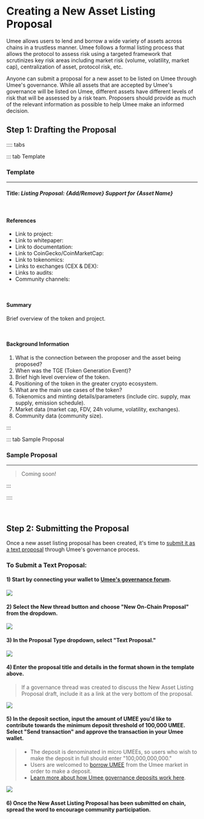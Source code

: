 # Creating a New Asset Listing Proposal

Umee allows users to lend and borrow a wide variety of assets across chains in a trustless manner. Umee follows a formal listing process that allows the protocol to assess risk using a targeted framework that scrutinizes key risk areas including market risk (volume, volatility, market cap), centralization of asset, protocol risk, etc. 

Anyone can submit a proposal for a new asset to be listed on Umee through Umee's governance. While all assets that are accepted by Umee's governance will be listed on Umee, different assets have different levels of risk that will be assessed by a risk team. Proposers should provide as much of the relevant information as possible to help Umee make an informed decision. 

## Step 1: Drafting the Proposal

:::: tabs

::: tab Template

### Template

****

#### Title: _Listing Proposal: {Add/Remove} Support for {Asset Name}_

<br>

#### References

- Link to project: 
- Link to whitepaper: 
- Link to documentation: 
- Link to CoinGecko/CoinMarketCap:
- Link to tokenomics:
- Links to exchanges (CEX & DEX): 
- Links to audits: 
- Community channels:

<br>

#### Summary
Brief overview of the token and project. 

<br>

#### Background Information

1. What is the connection between the proposer and the asset being proposed?
2. When was the TGE (Token Generation Event)?
3. Brief high level overview of the token.
4. Positioning of the token in the greater crypto ecosystem. 
5. What are the main use cases of the token?
6. Tokenomics and minting details/parameters (include circ. supply, max supply, emission schedule).
7. Market data (market cap, FDV, 24h volume, volatility, exchanges).
8. Community data (community size).

:::

::: tab Sample Proposal

### Sample Proposal

****

> Coming soon!

:::

::::

<br>

## Step 2: Submitting the Proposal

Once a new asset listing proposal has been created, it's time to [submit it as a text proposal](/users/governance/creating-proposal) through Umee's governance process. 

### To Submit a Text Proposal:

#### 1) Start by connecting your wallet to [Umee's governance forum](https://gov.umee.cc/).

![](/bg/select-login)

#### 2) Select the New thread button and choose "New On-Chain Proposal" from the dropdown.

![](/bg/new-proposal)

#### 3) In the Proposal Type dropdown, select "Text Proposal."

![](/bg/text-proposal)

#### 4) Enter the proposal title and details in the format shown in the template above.

> If a governance thread was created to discuss the New Asset Listing Proposal draft, include it as a link at the very bottom of the proposal.

![](/bg/add-title-details)

#### 5) In the deposit section, input the amount of UMEE you'd like to contribute towards the minimum deposit threshold of 100,000 UMEE. Select "Send transaction" and approve the transaction in your Umee wallet.
> - The deposit is denominated in micro UMEEs, so users who wish to make the deposit in full should enter "100,000,000,000." 
> - Users are welcomed to [borrow UMEE](/users/using-the-web-app/borrow-repay) from the Umee market in order to make a deposit.
> - [Learn more about how Umee governance deposits work here](/governance/governance-overview/how-it-works).

![](/bg/input-deposit-amount)

#### 6) Once the New Asset Listing Proposal has been submitted on chain, spread the word to encourage community participation.